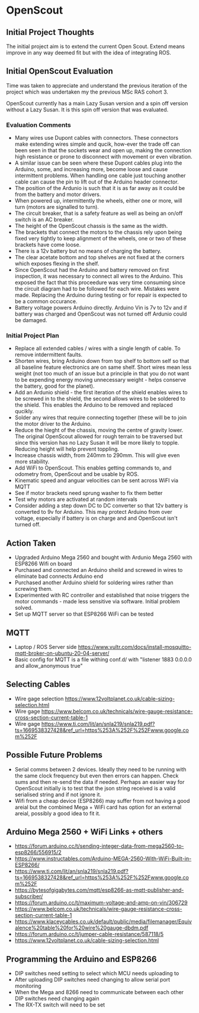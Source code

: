 # OpenScout

## Initial Project Thoughts

The initial project aim is to extend the current Open Scout. Extend means improve in any way deemed fit but with the idea of integrating ROS.

## Initial OpenScout Evaluation

Time was taken to appreciate and understand the previous iteration of the project which was undertaken my the previous MSc RAS cohort 3.


OpenScout currently has a main Lazy Susan version and a spin off version without a Lazy Susan. It is this spin off version that was evaluated.

### Evaluation Comments

- Many wires use Dupont cables with connectors. These connectors make extending wires simple and qucik, how-ever the trade off can been seen in that the sockets wear and open up, making the connection high resistance or prone to disconnect with movement or even vibration.
- A similar issue can be seen where these Dupont cables plug into the Arduino, some, and increasing more, become loose and cause intermittent problems. When handling one cable just touching another cable can cause the pin to lift out of the Arduino header connector.
- The position of the Ardunio is such that it is as far away as it could be from the battery and motor drivers.
- When powered up, intermittently the wheels, either one or more, will turn (motors are signalled to turn). 
- The circuit breaker, that is a safety feature as well as being an on/off switch is an AC breaker.
- The height of the OpenScout chassis is the same as the width.
- The brackets that connect the motors to the chassis rely upon being fixed very tightly to keep alignment of the wheels, one or two of these brackets have come loose.
- There is a 12v battery but no means of charging the battery.
- The clear acetate bottom and top shelves are not fixed at the corners which exposes flexing in the shelf.
- Since OpenScout had the Arduino and battery removed on first inspection, it was necessary to connect all wires to the Arduino. This exposed the fact that this proceedure was very time consuming since the circuit diagram had to be followed for each wire. Mistakes were made. Replacing the Arduino during testing or for repair is expected to be a common occurance.
- Battery voltage powers Arduino directly. Arduino Vin is 7v to 12v and if battery was charged and OpenScout was not turned off Ardunio could be damaged.

### Initial Project Plan

- Replace all extended cables / wires with a single length of cable. To remove intdermittent faults.
- Shorten wires, bring Arduino down from top shelf to bottom self so that all baseline feature electronics are on same shelf. Short wires mean less weight (not too much of an issue but a principle in that you do not want to be expending energy moving unnecessary weight - helps conserve the battery, good for the planet).
- Add an Ardunio shield - the first iteration of the shield enables wires to be screwed in to the shield, the second allows wires to be soldered to the shield. This enables the Arduino to be removed and replaced qucikly.
- Solder any wires that require connecting together (these will be to join the motor driver to the Arduino.
- Reduce the hieght of the chassis, moving the centre of gravity lower. The original OpenScout allowed for rough terrain to be traversed but since this version has no Lazy Susan it will be more likely to topple. Reducing height will help prevent toppling.
- Increase chassis width, from 240mm to 290mm. This will give even more stability. 
- Add WiFi to OpenScout. This enables getting commands to, and odometry from, OpenScout and be usable by ROS.
- Kinematic speed and anguar velocities can be sent across WiFI via MQTT
- See if motor brackets need sprung washer to fix them better
- Test why motors are activated at random intervals
- Consider adding a step down DC to DC converter so that 12v battery is converted to 9v for Arduino. This may protect Arduino from over voltage, especially if battery is on charge and and OpenScout isn't turned off. 

## Action Taken

- Upgraded Arduino Mega 2560 and bought with Ardunio Mega 2560 with ESP8266 Wifi on board
- Purchased and connected an Arduino sheild and screwed in wires to eliminate bad connects Arduino end
- Purchased another Arduino shield for soldering wires rather than screwing them.
- Experimented with RC controller and established that noise triggers the motor commands - made less sensitive via software. Initial problem solved.
- Set up MQTT server so that ESP8266 WiFi can be tested

## MQTT
- Laptop / ROS Server side https://www.vultr.com/docs/install-mosquitto-mqtt-broker-on-ubuntu-20-04-server/
- Basic config for MQTT is a file withing conf.d/ with "listener 1883 0.0.0.0 and allow_anonymous true"

## Selecting Cables
- Wire gage selection https://www.12voltplanet.co.uk/cable-sizing-selection.html
- Wire gage https://www.belcom.co.uk/technicals/wire-gauge-resistance-cross-section-current-table-1
- Wire gage https://www.ti.com/lit/an/snla219/snla219.pdf?ts=1669538327428&ref_url=https%253A%252F%252Fwww.google.com%252F

## Possible Future Problems

- Serial comms between 2 devices. Ideally they need to be running with the same clock frequency but even then errors can happen. Check sums and then re-send the data if needed. Perhaps an easier way for OpenScout initially is to test that the json string received is a valid serialised string and if not ignore it.
- Wifi from a cheap device (ESP8266) may suffer from not having a good areial but the combined Mega + WiFi card has option for an external areial, possibly a good idea to fit it.

## Arduino Mega 2560 + WiFi Links + others
- https://forum.arduino.cc/t/sending-integer-data-from-mega2560-to-esp8266/556915/2
- https://www.instructables.com/Arduino-MEGA-2560-With-WiFi-Built-in-ESP8266/
- https://www.ti.com/lit/an/snla219/snla219.pdf?ts=1669538327428&ref_url=https%253A%252F%252Fwww.google.com%252F
- https://bytesofgigabytes.com/mqtt/esp8266-as-mqtt-publisher-and-subscriber/
- https://forum.arduino.cc/t/maximum-voltage-and-amp-on-vin/306729
- https://www.belcom.co.uk/technicals/wire-gauge-resistance-cross-section-current-table-1
- https://www.klaceycables.co.uk/default/public/media/filemanager/Equivalence%20table%20for%20wire%20gauge-dbdm.pdf
- https://forum.arduino.cc/t/jumper-cable-resistance/587118/5
- https://www.12voltplanet.co.uk/cable-sizing-selection.html

## Programming the Arduino and ESP8266
- DIP switches need setting to select which MCU needs uploading to
- After uploading DIP switches need changing to allow serial port monitoring
- When the Mega and 8266 need to communicate between each other DIP switches need changing again
- The RX-TX switch will need to be set







